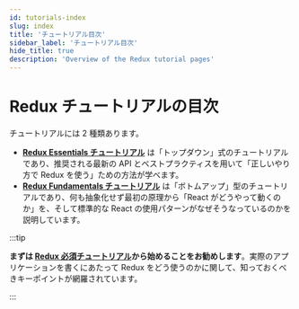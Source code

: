 ```yaml
---
id: tutorials-index
slug: index
title: 'チュートリアル目次'
sidebar_label: 'チュートリアル目次'
hide_title: true
description: 'Overview of the Redux tutorial pages'
---
```


# Redux チュートリアルの目次

チュートリアルには 2 種類あります。

- [**Redux Essentials チュートリアル**](./essentials/part-1-overview-concepts) は「トップダウン」式のチュートリアルであり、推奨される最新の API とベストプラクティスを用いて「正しいやり方で Redux を使う」ための方法が学べます。
- [**Redux Fundamentals チュートリアル**](./fundamentals/part-1-overview.md) は「ボトムアップ」型のチュートリアルであり、何も抽象化せず最初の原理から「React がどうやって動くのか」を、そして標準的な React の使用パターンがなぜそうなっているのかを説明しています。

:::tip

**まずは [Redux 必須チュートリアル](./essentials/part-1-overview-concepts)から始めることをお勧めします**。実際のアプリケーションを書くにあたって Redux をどう使うのかに関して、知っておくべきキーポイントが網羅されています。

:::
